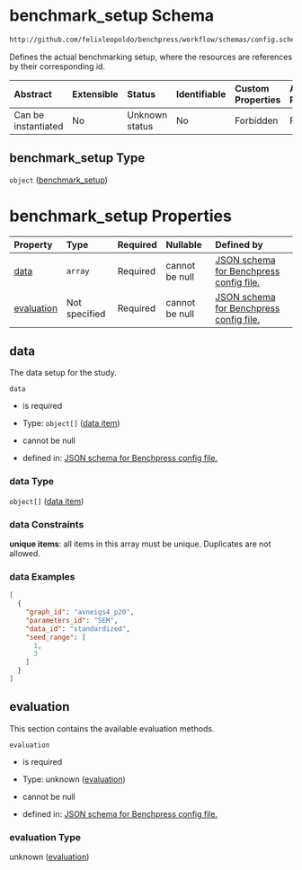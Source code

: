# benchmark\_setup Schema

```txt
http://github.com/felixleopoldo/benchpress/workflow/schemas/config.schema.json#/properties/benchmark_setup
```

Defines the actual benchmarking setup, where the resources are references by their corresponding id.

| Abstract            | Extensible | Status         | Identifiable | Custom Properties | Additional Properties | Access Restrictions | Defined In                                                        |
| :------------------ | :--------- | :------------- | :----------- | :---------------- | :-------------------- | :------------------ | :---------------------------------------------------------------- |
| Can be instantiated | No         | Unknown status | No           | Forbidden         | Forbidden             | none                | [config.schema.json\*](config.schema.json "open original schema") |

## benchmark\_setup Type

`object` ([benchmark\_setup](config-properties-benchmark_setup.md))

# benchmark\_setup Properties

| Property                  | Type          | Required | Nullable       | Defined by                                                                                                                                                                                                                               |
| :------------------------ | :------------ | :------- | :------------- | :--------------------------------------------------------------------------------------------------------------------------------------------------------------------------------------------------------------------------------------- |
| [data](#data)             | `array`       | Required | cannot be null | [JSON schema for Benchpress config file.](config-properties-benchmark_setup-properties-data.md "http://github.com/felixleopoldo/benchpress/workflow/schemas/config.schema.json#/properties/benchmark_setup/properties/data")             |
| [evaluation](#evaluation) | Not specified | Required | cannot be null | [JSON schema for Benchpress config file.](config-properties-benchmark_setup-properties-evaluation.md "http://github.com/felixleopoldo/benchpress/workflow/schemas/config.schema.json#/properties/benchmark_setup/properties/evaluation") |

## data

The data setup for the study.

`data`

*   is required

*   Type: `object[]` ([data item](config-definitions-data-item.md))

*   cannot be null

*   defined in: [JSON schema for Benchpress config file.](config-properties-benchmark_setup-properties-data.md "http://github.com/felixleopoldo/benchpress/workflow/schemas/config.schema.json#/properties/benchmark_setup/properties/data")

### data Type

`object[]` ([data item](config-definitions-data-item.md))

### data Constraints

**unique items**: all items in this array must be unique. Duplicates are not allowed.

### data Examples

```json
[
  {
    "graph_id": "avneigs4_p20",
    "parameters_id": "SEM",
    "data_id": "standardized",
    "seed_range": [
      1,
      3
    ]
  }
]
```

## evaluation

This section contains the available evaluation methods.

`evaluation`

*   is required

*   Type: unknown ([evaluation](config-properties-benchmark_setup-properties-evaluation.md))

*   cannot be null

*   defined in: [JSON schema for Benchpress config file.](config-properties-benchmark_setup-properties-evaluation.md "http://github.com/felixleopoldo/benchpress/workflow/schemas/config.schema.json#/properties/benchmark_setup/properties/evaluation")

### evaluation Type

unknown ([evaluation](config-properties-benchmark_setup-properties-evaluation.md))
